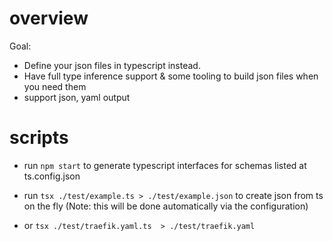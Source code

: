 # overview

Goal:

- Define your json files in typescript instead.
- Have full type inference support & some tooling to build json files when you need them
- support json, yaml output

# scripts

- run `npm start` to generate typescript interfaces for schemas listed at ts.config.json

- run `tsx ./test/example.ts > ./test/example.json` to create json from ts on the fly (Note: this will be done automatically via the configuration)
- or `tsx ./test/traefik.yaml.ts  > ./test/traefik.yaml`
